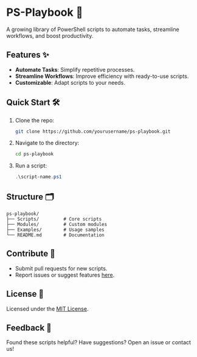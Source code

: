 # PS-Playbook 🚀

A growing library of PowerShell scripts to automate tasks, streamline workflows, and boost productivity.

## Features ✨

- **Automate Tasks**: Simplify repetitive processes.
- **Streamline Workflows**: Improve efficiency with ready-to-use scripts.
- **Customizable**: Adapt scripts to your needs.

## Quick Start 🛠️

1. Clone the repo:
   ```bash
   git clone https://github.com/yourusername/ps-playbook.git
   ```
2. Navigate to the directory:
   ```bash
   cd ps-playbook
   ```
3. Run a script:
   ```powershell
   .\script-name.ps1
   ```

## Structure 🗂️

```plaintext
ps-playbook/
├── Scripts/         # Core scripts
├── Modules/         # Custom modules
├── Examples/        # Usage samples
└── README.md        # Documentation
```

## Contribute 🤝

- Submit pull requests for new scripts.
- Report issues or suggest features [here](https://github.com/joelwisdom/ps-playbook/issues).

## License 📜

Licensed under the [MIT License](LICENSE).

## Feedback 💬

Found these scripts helpful? Have suggestions? Open an issue or contact us!
